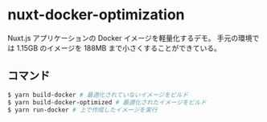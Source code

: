 # nuxt-docker-optimization

Nuxt.js アプリケーションの Docker イメージを軽量化するデモ。
手元の環境では 1.15GB のイメージを 188MB まで小さくすることができている。

## コマンド

```sh
$ yarn build-docker # 最適化されていないイメージをビルド
$ yarn build-docker-optimized # 最適化されたイメージをビルド
$ yarn run-docker # 上で作成したイメージを実行
```
